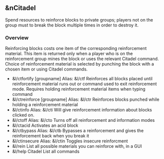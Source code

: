 ## &nCitadel

Spend resources to reinforce blocks to private groups; players not on the group 
must to break the block multiple times in order to destroy it.

### Overview
Reinforcing blocks costs one item of the corresponding reinforcement material. 
This item is returned only when a player who is on the reinforcement group mines 
the block or uses the relevant Citadel command. Choice of reinforcement material is
selected by punching the block with a chosen item or using Citadel commands. 

- &l/ctfortify [groupname] 
    Alias: &l/ctf
    Reinforces all blocks placed until reinforcement material runs out or command used to 
    exit reinforcement mode. Requires holding reinforcement material items when typing command
- &l/ctreinforce [groupname] 
    Alias: &l/ctr
    Reinforces blocks punched while holding a reinforcement material
- &l/ctinfo 
    Alias: &l/cti
    Will give reinforcement information about blocks clicked on.
- &l/ctoff 
    Alias: &l/cto
    Turns off all reinforcement and information modes
- &l/ctacid 
    Activates an acid block
- &l/ctbypass 
    Alias: &l/ctb 
    Bypasses a reinforcement and gives the reinforcement back when you break it
- &l/ctinsecure 
    Alias: &l/ctin 
    Toggles insecure reinforcment
- &l/rein 
    List all possible materials you can reinforce with, in a GUI
- &l/help Citadel 
    List all commands 

